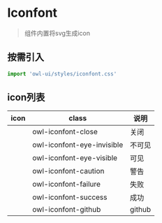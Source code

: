 # Iconfont

> 组件内置将svg生成icon

## 按需引入

```js
import 'owl-ui/styles/iconfont.css'
```

## icon列表

<style>
i {
  color: black;
}
</style>

| icon | class | 说明 |
| -- | -- | -- |
| <i class="owl-iconfont-close"></i> | owl-iconfont-close | 关闭 |
| <i class="owl-iconfont-eye-invisible"></i> | owl-iconfont-eye-invisible | 不可见 |
| <i class="owl-iconfont-eye-visible"></i> | owl-iconfont-eye-visible | 可见 |
| <i class="owl-iconfont-caution"></i> | owl-iconfont-caution | 警告 |
| <i class="owl-iconfont-failure"></i> | owl-iconfont-failure | 失败 |
| <i class="owl-iconfont-success"></i> | owl-iconfont-success | 成功 |
| <i class="owl-iconfont-github"></i> | owl-iconfont-github | github |